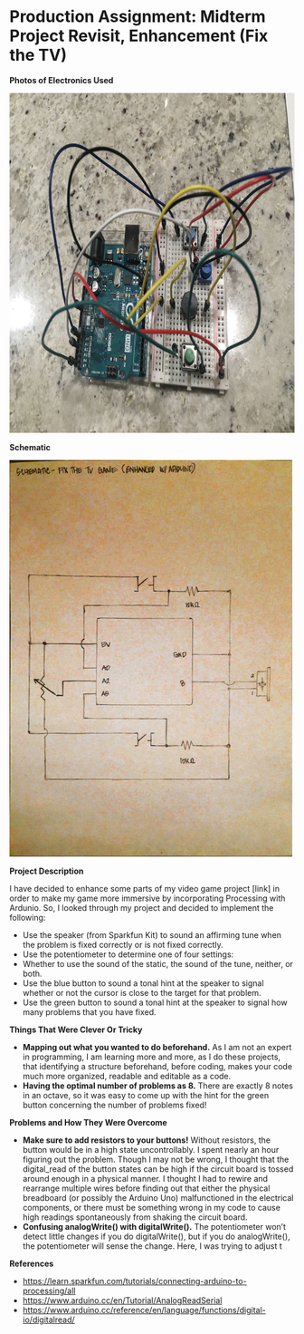 # Production Assignment: Midterm Project Revisit, Enhancement (Fix the TV)

**Photos of Electronics Used**

<img src="https://github.com/joshsanchez98/CreativeProgrammingAndElectronics/blob/master/July_29/IMG_7710.jpg" width="700" height="600">

**Schematic**

<img src="https://github.com/joshsanchez98/CreativeProgrammingAndElectronics/blob/master/July_29/2020-07-29%2001-28.jpeg" width="500" height="700">

**Project Description**

I have decided to enhance some parts of my video game project [link] in order to make my game more immersive by incorporating Processing with Ardunio.  So, I looked through my project and decided to implement the following:
- Use the speaker (from Sparkfun Kit) to sound an affirming tune when the problem is fixed correctly or is not fixed correctly. 
- Use the potentiometer to determine one of four settings:
- Whether to use the sound of the static, the sound of the tune, neither, or both.
- Use the blue button to sound a tonal hint at the speaker to signal whether or not the cursor is close to the target for that problem.
- Use the green button to sound a tonal hint at the speaker to signal how many problems that you have fixed.

**Things That Were Clever Or Tricky**

- **Mapping out what you wanted to do beforehand.**  As I am not an expert in programming, I am learning more and more, as I do these projects, that identifying a structure beforehand, before coding, makes your code much more organized, readable and editable as a code. 
- **Having the optimal number of problems as 8.**  There are exactly 8 notes in an octave, so it was easy to come up with the hint for the green button concerning the number of problems fixed! 

**Problems and How They Were Overcome**

- **Make sure to add resistors to your buttons!**  Without resistors, the button would be in a high state uncontrollably.  I spent nearly an hour figuring out the problem.
Though I may not be wrong, I thought that the digital_read of the button states can be high if the circuit board is tossed around enough in a physical manner.  I thought I had to rewire and rearrange multiple wires before finding out that either the physical breadboard (or possibly the Arduino Uno) malfunctioned in the electrical components, or there must be something wrong in my code to cause high readings spontaneously from shaking the circuit board. 
- **Confusing analogWrite() with digitalWrite().**  The potentiometer won’t detect little changes if you do digitalWrite(), but if you do analogWrite(), the potentiometer will sense the change.  Here, I was trying to adjust t

**References**

- https://learn.sparkfun.com/tutorials/connecting-arduino-to-processing/all
- https://www.arduino.cc/en/Tutorial/AnalogReadSerial
- https://www.arduino.cc/reference/en/language/functions/digital-io/digitalread/

